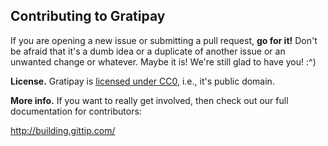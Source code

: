## Contributing to Gratipay

If you are opening a new issue or submitting a pull request, **go for it!**
Don't be afraid that it's a dumb idea or a duplicate of another issue or an
unwanted change or whatever. Maybe it is! We're still glad to have you! :^)

**License.** Gratipay is [licensed under
CC0](https://github.com/gittip/www.gittip.com/tree/master/COPYING), i.e.,
it's public domain. 

**More info.** If you want to really get involved, then check out our full
documentation for contributors:

http://building.gittip.com/
